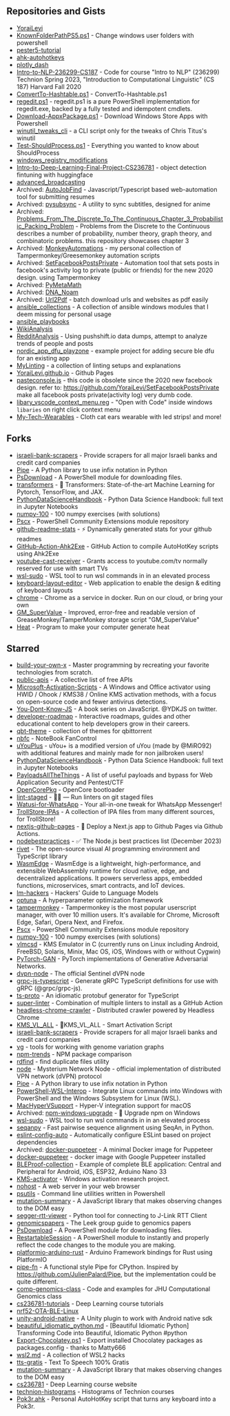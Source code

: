 ## Repositories and Gists
- [YoraiLevi](https://github.com/YoraiLevi/YoraiLevi)  
- [KnownFolderPathPS5.ps1](https://gist.github.com/YoraiLevi/0f333d520f502fdb1244cdf0524db6d2) - Change windows user folders with powershell  
- [pester5-tutorial](https://github.com/YoraiLevi/pester5-tutorial)  
- [ahk-autohotkeys](https://github.com/YoraiLevi/ahk-autohotkeys)  
- [plotly_dash](https://github.com/YoraiLevi/plotly_dash)  
- [Intro-to-NLP-236299-CS187](https://github.com/YoraiLevi/Intro-to-NLP-236299-CS187) - Code for course "Intro to NLP" (236299) Technion Spring 2023, "Introduction to Computational Linguistic" (CS 187) Harvard Fall 2020  
- [ConvertTo-Hashtable.ps1](https://gist.github.com/YoraiLevi/292bb8d0e2ce0f87d37e5d5d735fff16) - ConvertTo-Hashtable.ps1  
- [regedit.ps1](https://github.com/YoraiLevi/regedit.ps1) - regedit.ps1 is a pure PowerShell implementation for regedit.exe, backed by a fully tested and idempotent cmdlets.   
- [Download-AppxPackage.ps1](https://gist.github.com/YoraiLevi/e1888ee1c06b34cb02d4b58b739301af) - Download Windows Store Apps with Powershell  
- [winutil_tweaks_cli](https://github.com/YoraiLevi/winutil_tweaks_cli) - a CLI script only for the tweaks of Chris Titus's winutil  
- [Test-ShouldProcess.ps1](https://gist.github.com/YoraiLevi/db0a84ff7be60a974f87a527a6ecfe87) - Everything you wanted to know about ShouldProcess  
- [windows_registry_modifications](https://github.com/YoraiLevi/windows_registry_modifications)  
- [Intro-to-Deep-Learning-Final-Project-CS236781](https://github.com/YoraiLevi/Intro-to-Deep-Learning-Final-Project-CS236781) - object detection fintuning with huggingface  
- [advanced_broadcasting](https://github.com/YoraiLevi/advanced_broadcasting)  
- Archived: [AutoJobFind](https://github.com/YoraiLevi/AutoJobFind) - Javascript/Typescript based web-automation tool for submitting resumes  
- Archived: [pysubsync](https://github.com/YoraiLevi/pysubsync) - A utility to sync subtitles, designed for anime  
- Archived: [Problems_From_The_Discrete_To_The_Continuous_Chapter_3_Probabilistic_Packing_Problem](https://github.com/YoraiLevi/Problems_From_The_Discrete_To_The_Continuous_Chapter_3_Probabilistic_Packing_Problem) - Problems from  the Discrete to  the Continuous describes a number of probability, number theory, graph  theory, and combinatoric problems. this repository showcases chapter 3  
- Archived: [MonkeyAutomations](https://github.com/YoraiLevi/MonkeyAutomations) - my personal collection of Tampermonkey/Greesemonkey automation scripts  
- Archived: [SetFacebookPostsPrivate](https://github.com/YoraiLevi/SetFacebookPostsPrivate) - Automation tool that sets posts in facebook's activity log to private (public or friends) for the new 2020 design. using Tampermonkey  
- Archived: [PyMetaMath](https://github.com/YoraiLevi/PyMetaMath)  
- Archived: [DNA_Noam](https://github.com/YoraiLevi/DNA_Noam)  
- Archived: [Url2Pdf](https://github.com/YoraiLevi/Url2Pdf) - batch download urls and websites as pdf easily  
- [ansible_collections](https://github.com/YoraiLevi/ansible_collections) - A collection of ansible windows modules that I deem missing for personal usage   
- [ansible_playbooks](https://github.com/YoraiLevi/ansible_playbooks)  
- [WikiAnalysis](https://github.com/YoraiLevi/WikiAnalysis)  
- [RedditAnalysis](https://github.com/YoraiLevi/RedditAnalysis) - Using pushshift.io data dumps, attempt to analyze trends of people and posts  
- [nordic_app_dfu_playzone](https://github.com/YoraiLevi/nordic_app_dfu_playzone) - example project for adding secure ble dfu for an existing app  
- [MyLinting](https://github.com/YoraiLevi/MyLinting) - a collection of linting setups and explanations   
- [YoraiLevi.github.io](https://github.com/YoraiLevi/YoraiLevi.github.io) - Github Pages  
- [pasteconsole.js](https://gist.github.com/YoraiLevi/3365f9a60c8033d8c797dc409acbb26e) - this code is obsolete since the 2020 new facebook design. refer to: https://github.com/YoraiLevi/SetFacebookPostsPrivate make all facebook posts private(activity log) very dumb code.  
- [libary_vscode_context_menu.reg](https://gist.github.com/YoraiLevi/418c973a319008fb2f5c1ebbbd38bad2) - "Open with Code" inside windows `libaries` on right click context menu  
- [My-Tech-Wearables](https://github.com/YoraiLevi/My-Tech-Wearables) - Cloth cat ears wearable with led strips! and more!  
## Forks
- [israeli-bank-scrapers](https://github.com/YoraiLevi/israeli-bank-scrapers) - Provide scrapers for all major Israeli banks and credit card companies  
- [Pipe](https://github.com/YoraiLevi/Pipe) - A Python library to use infix notation in Python  
- [PsDownload](https://github.com/YoraiLevi/PsDownload) - A PowerShell module for downloading files.  
- [transformers](https://github.com/YoraiLevi/transformers) - 🤗 Transformers: State-of-the-art Machine Learning for Pytorch, TensorFlow, and JAX.  
- [PythonDataScienceHandbook](https://github.com/YoraiLevi/PythonDataScienceHandbook) - Python Data Science Handbook: full text in Jupyter Notebooks  
- [numpy-100](https://github.com/YoraiLevi/numpy-100) - 100 numpy exercises (with solutions)  
- [Pscx](https://github.com/YoraiLevi/Pscx) - PowerShell Community Extensions module repository  
- [github-readme-stats](https://github.com/YoraiLevi/github-readme-stats) - :zap: Dynamically generated stats for your github readmes  
- [GitHub-Action-Ahk2Exe](https://github.com/YoraiLevi/GitHub-Action-Ahk2Exe) - GitHub Action to compile AutoHotKey scripts using Ahk2Exe  
- [youtube-cast-receiver](https://github.com/YoraiLevi/youtube-cast-receiver) - Grants access to youtube.com/tv normally reserved for use with smart TVs  
- [wsl-sudo](https://github.com/YoraiLevi/wsl-sudo) - WSL tool to run wsl commands in in an elevated process  
- [keyboard-layout-editor](https://github.com/YoraiLevi/keyboard-layout-editor) - Web application to enable the design & editing of keyboard layouts  
- [chrome](https://github.com/YoraiLevi/chrome) - Chrome as a service in docker. Run on our cloud, or bring your own  
- [GM_SuperValue](https://github.com/YoraiLevi/GM_SuperValue) - Improved, error-free and readable version of GreaseMonkey/TamperMonkey storage script "GM_SuperValue"  
- [Heat](https://github.com/YoraiLevi/Heat) - Program to make your computer generate heat  
## Starred
- [build-your-own-x](https://github.com/codecrafters-io/build-your-own-x) - Master programming by recreating your favorite technologies from scratch.  
- [public-apis](https://github.com/public-apis/public-apis) - A collective list of free APIs  
- [Microsoft-Activation-Scripts](https://github.com/massgravel/Microsoft-Activation-Scripts) - A Windows and Office activator using HWID / Ohook / KMS38 / Online KMS activation methods, with a focus on open-source code and fewer antivirus detections.  
- [You-Dont-Know-JS](https://github.com/getify/You-Dont-Know-JS) - A book series on JavaScript. @YDKJS on twitter.  
- [developer-roadmap](https://github.com/kamranahmedse/developer-roadmap) - Interactive roadmaps, guides and other educational content to help developers grow in their careers.  
- [qbt-theme](https://github.com/jagannatharjun/qbt-theme) - collection of themes for qbittorrent  
- [nbfc](https://github.com/hirschmann/nbfc) - NoteBook FanControl  
- [uYouPlus](https://github.com/qnblackcat/uYouPlus) - uYou+ is a modified version of uYou (made by @MiRO92) with additional features and mainly made for non jailbroken users!  
- [PythonDataScienceHandbook](https://github.com/jakevdp/PythonDataScienceHandbook) - Python Data Science Handbook: full text in Jupyter Notebooks  
- [PayloadsAllTheThings](https://github.com/swisskyrepo/PayloadsAllTheThings) - A list of useful payloads and bypass for Web Application Security and Pentest/CTF  
- [OpenCorePkg](https://github.com/acidanthera/OpenCorePkg) - OpenCore bootloader  
- [lint-staged](https://github.com/lint-staged/lint-staged) - 🚫💩 — Run linters on git staged files  
- [Watusi-for-WhatsApp](https://github.com/FouadRaheb/Watusi-for-WhatsApp) - Your all-in-one tweak for WhatsApp Messenger!  
- [TrollStore-IPAs](https://github.com/swaggyP36000/TrollStore-IPAs) - A collection of IPA files from many different sources, for TrollStore!  
- [nextjs-github-pages](https://github.com/gregrickaby/nextjs-github-pages) - 🚀 Deploy a Next.js app to Github Pages via Github Actions.  
- [nodebestpractices](https://github.com/goldbergyoni/nodebestpractices) - :white_check_mark:  The Node.js best practices list (December 2023)  
- [rivet](https://github.com/Ironclad/rivet) - The open-source visual AI programming environment and TypeScript library  
- [WasmEdge](https://github.com/WasmEdge/WasmEdge) - WasmEdge is a lightweight, high-performance, and extensible WebAssembly runtime for cloud native, edge, and decentralized applications. It powers serverless apps, embedded functions, microservices, smart contracts, and IoT devices.  
- [lm-hackers](https://github.com/fastai/lm-hackers) - Hackers' Guide to Language Models  
- [optuna](https://github.com/optuna/optuna) - A hyperparameter optimization framework  
- [tampermonkey](https://github.com/Tampermonkey/tampermonkey) - Tampermonkey is the most popular userscript manager, with over 10 million users. It's available for Chrome, Microsoft Edge, Safari, Opera Next, and Firefox.   
- [Pscx](https://github.com/Pscx/Pscx) - PowerShell Community Extensions module repository  
- [numpy-100](https://github.com/rougier/numpy-100) - 100 numpy exercises (with solutions)  
- [vlmcsd](https://github.com/Wind4/vlmcsd) - KMS Emulator in C (currently runs on Linux including Android, FreeBSD, Solaris, Minix, Mac OS, iOS, Windows with or without Cygwin)  
- [PyTorch-GAN](https://github.com/eriklindernoren/PyTorch-GAN) - PyTorch implementations of Generative Adversarial Networks.  
- [dvpn-node](https://github.com/sentinel-official/dvpn-node) - The official Sentinel dVPN node  
- [grpc-js-typescript](https://github.com/badsyntax/grpc-js-typescript) - Generate gRPC TypeScript definitions for use with gRPC (@grpc/grpc-js).  
- [ts-proto](https://github.com/stephenh/ts-proto) - An idiomatic protobuf generator for TypeScript  
- [super-linter](https://github.com/super-linter/super-linter) - Combination of multiple linters to install as a GitHub Action  
- [headless-chrome-crawler](https://github.com/yujiosaka/headless-chrome-crawler) - Distributed crawler powered by Headless Chrome  
- [KMS_VL_ALL](https://github.com/kkkgo/KMS_VL_ALL) - 🔑KMS_VL_ALL - Smart Activation Script  
- [israeli-bank-scrapers](https://github.com/eshaham/israeli-bank-scrapers) - Provide scrapers for all major Israeli banks and credit card companies  
- [vg](https://github.com/vgteam/vg) - tools for working with genome variation graphs  
- [npm-trends](https://github.com/uidotdev/npm-trends) - NPM package comparison  
- [rdfind](https://github.com/pauldreik/rdfind) - find duplicate files utility  
- [node](https://github.com/mysteriumnetwork/node) - Mysterium Network Node -  official implementation of distributed VPN network (dVPN) protocol  
- [Pipe](https://github.com/JulienPalard/Pipe) - A Python library to use infix notation in Python  
- [PowerShell-WSL-Interop](https://github.com/mikebattista/PowerShell-WSL-Interop) - Integrate Linux commands into Windows with PowerShell and the Windows Subsystem for Linux (WSL).  
- [MacHyperVSupport](https://github.com/acidanthera/MacHyperVSupport) - Hyper-V integration support for macOS  
- Archived: [npm-windows-upgrade](https://github.com/felixrieseberg/npm-windows-upgrade) - :rocket: Upgrade npm on Windows  
- [wsl-sudo](https://github.com/Chronial/wsl-sudo) - WSL tool to run wsl commands in in an elevated process  
- [seqanpy](https://github.com/iosonofabio/seqanpy) - Fast pairwise sequence alignment using SeqAn, in Python.  
- [eslint-config-auto](https://github.com/davidjbradshaw/eslint-config-auto) - Automatically configure ESLint based on project dependencies  
- Archived: [docker-puppeteer](https://github.com/buildkite/docker-puppeteer) - A minimal Docker image for Puppeteer  
- [docker-puppeteer](https://github.com/alekzonder/docker-puppeteer) - docker image with Google Puppeteer installed  
- [BLEProof-collection](https://github.com/alexanderlavrushko/BLEProof-collection) - Example of complete BLE application: Central and Peripheral for Android, iOS, ESP32, Arduino Nano 33  
- [KMS-activator](https://github.com/CHEF-KOCH/KMS-activator) - Windows activation research project.  
- [nohost](https://github.com/humphd/nohost) - A web server in your web browser  
- [psutils](https://github.com/lukesampson/psutils) - Command line utilities written in Powershell  
- [mutation-summary](https://github.com/rafaelw/mutation-summary) - A JavaScript library that makes observing changes to the DOM easy  
- [segger-rtt-viewer](https://github.com/bojanpotocnik/segger-rtt-viewer) - Python tool for connecting to J-Link RTT Client  
- [genomicspapers](https://github.com/jtleek/genomicspapers) - The Leek group guide to genomics papers  
- [PsDownload](https://github.com/DanGough/PsDownload) - A PowerShell module for downloading files.  
- [RestartableSession](https://github.com/mdgrs-mei/RestartableSession) - A PowerShell module to instantly and properly reflect the code changes to the module you are making.   
- [platformio-arduino-rust](https://github.com/dzervas/platformio-arduino-rust) - Arduino Framework bindings for Rust using PlatformIO  
- [pipe-fn](https://github.com/Xython/pipe-fn) - A functional style Pipe for CPython. Inspired by https://github.com/JulienPalard/Pipe, but the implementation could be quite different.  
- [comp-genomics-class](https://github.com/BenLangmead/comp-genomics-class) - Code and examples for JHU Computational Genomics class  
- [cs236781-tutorials](https://github.com/vistalab-technion/cs236781-tutorials) - Deep Learning course tutorials  
- [nrf52-OTA-BLE-Linux](https://github.com/chiararuggeri/nrf52-OTA-BLE-Linux)  
- [unity-android-native](https://github.com/Suvitruf/unity-android-native) - A Unity plugin to work with Android native sdk  
- [beautiful_idiomatic_python.md](https://gist.github.com/0x4D31/f0b633548d8e0cfb66ee3bea6a0deff9) - [Beautiful Idiomatic Python] Transforming Code into Beautiful, Idiomatic Python #python  
- [Export-Chocolatey.ps1](https://gist.github.com/alimbada/449ddf65b4ef9752eff3) - Export installed Chocolatey packages as packages.config - thanks to Matty666  
- [wsl2.md](https://gist.github.com/hucsmn/da1dbc2eb5903cb3143c35313623e7b0) - A collection of WSL2 hacks  
- [tts-gratis](https://github.com/afkar-zoldyck/tts-gratis) - Text To Speech 100% Gratis  
- [mutation-summary](https://github.com/mmacfadden/mutation-summary) - A JavaScript library that makes observing changes to the DOM easy  
- [cs236781](https://github.com/vistalab-technion/cs236781) - Deep Learning course website  
- [technion-histograms](https://github.com/michael-maltsev/technion-histograms) - Histograms of Technion courses  
- [Pok3r.ahk](https://gist.github.com/JarvisPrestidge/189ffb4da71397f221c1) - Personal AutoHotKey script that turns any keyboard into a Pok3r.  

